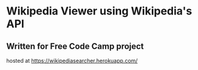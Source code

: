 # Wikipedia Viewer using Wikipedia's API
## Written for Free Code Camp project
hosted at https://wikipediasearcher.herokuapp.com/
